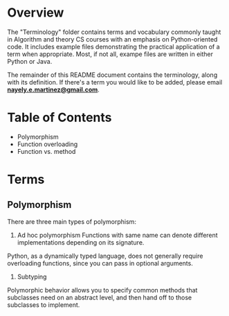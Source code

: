 # Overview

The "Terminology" folder contains terms and vocabulary commonly taught in Algorithm and theory CS courses with an emphasis on Python-oriented code. It includes example files demonstrating the practical application of a term when appropriate. Most, if not all, exampe files are written in either Python or Java.

The remainder of this README document contains the terminology, along with its definition. If there's a term you would like to be added, please email **nayely.e.martinez@gmail.com**.

# Table of Contents
* Polymorphism
* Function overloading
* Function vs. method

# Terms
## Polymorphism

There are three main types of polymorphism:

1. Ad hoc polymorphism
Functions with same name can denote different implementations depending on its signature.

Python, as a dynamically typed language, does not generally require overloading functions, since you can pass in optional arguments.

1. Subtyping

Polymorphic behavior allows you to specify common methods that subclasses need on an abstract level, and then hand off to those subclasses to implement.